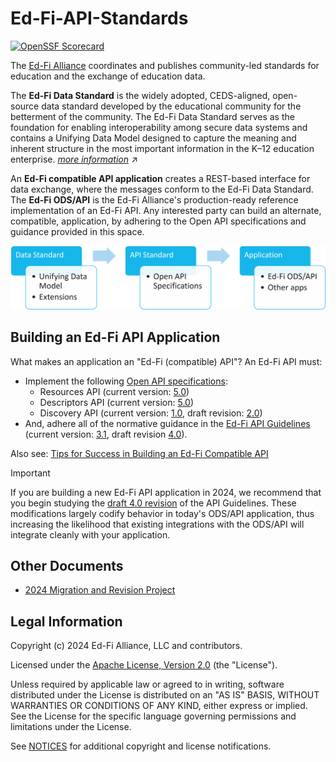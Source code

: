 # Ed-Fi-API-Standards

[![OpenSSF Scorecard](https://api.securityscorecards.dev/projects/github.com/Ed-Fi-Alliance-OSS/Ed-Fi-API-Standards/badge)](https://securityscorecards.dev/viewer/?uri=github.com/Ed-Fi-Alliance-OSS/Ed-Fi-API-Standards)

The [Ed-Fi Alliance](https://www.ed-fi.org) coordinates and publishes
community-led standards for education and the exchange of education data.

The **Ed-Fi Data Standard** is the widely adopted, CEDS-aligned, open-source
data standard developed by the educational community for the betterment of the
community. The Ed-Fi Data Standard serves as the foundation for enabling
interoperability among secure data systems and contains a Unifying Data Model
designed to capture the meaning and inherent structure in the most important
information in the K–12 education enterprise. _[more
information](https://edfi.atlassian.net/wiki/spaces/ETKB/pages/20875600/Ed-Fi+Standards)_
↗

An **Ed-Fi compatible API application** creates a REST-based interface for data
exchange, where the messages conform to the Ed-Fi Data Standard. The **Ed-Fi
ODS/API** is the Ed-Fi Alliance's production-ready reference implementation of
an Ed-Fi API. Any interested party can build an alternate, compatible,
application, by adhering to the Open API specifications and guidance provided in
this space.

![From Data Standard to API Standard to API Application](ds-to-api-to-app.png)

## Building an Ed-Fi API Application

What makes an application an "Ed-Fi (compatible) API"? An Ed-Fi API must:

* Implement the following [Open API specifications](api-specifications):
  * Resources API (current version: [5.0](api-specifications/resources/5.0))
  * Descriptors API (current version:
    [5.0](api-specifications/descriptors/5.0))
  * Discovery API (current version: [1.0](api-specifications/discovery/1.0),
    draft revision: [2.0](api-specifications/discovery/2.0-draft))
* And, adhere all of the normative guidance in the [Ed-Fi API
  Guidelines](./api-guidelines/) (current version: [3.1](api-guidelines/v3.1),
  draft revision
  [4.0](https://github.com/Ed-Fi-Alliance-OSS/Ed-Fi-API-Standards/tree/rev-4.0/api-guidelines/v4.0)).

Also see: [Tips for Success in Building an Ed-Fi Compatible
API](./api-guidelines/TIPS-FOR-SUCCESS.md)

> [!IMPORTANT]
> If you are building a new Ed-Fi API application in 2024, we recommend that you
> begin studying the [draft 4.0
> revision](https://github.com/Ed-Fi-Alliance-OSS/Ed-Fi-API-Standards/tree/rev-4.0/api-guidelines/v4.0)
> of the API Guidelines. These modifications largely codify behavior in today's
> ODS/API application, thus increasing the likelihood that existing integrations
> with the ODS/API will integrate cleanly with your application.

## Other Documents

* [2024 Migration and Revision Project](docs/2024-MIGRATION-AND-REVISION.md)

## Legal Information

Copyright (c) 2024 Ed-Fi Alliance, LLC and contributors.

Licensed under the [Apache License, Version 2.0](LICENSE) (the "License").

Unless required by applicable law or agreed to in writing, software distributed
under the License is distributed on an "AS IS" BASIS, WITHOUT WARRANTIES OR
CONDITIONS OF ANY KIND, either express or implied. See the License for the
specific language governing permissions and limitations under the License.

See [NOTICES](NOTICES.md) for additional copyright and license notifications.

